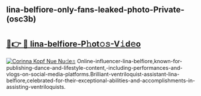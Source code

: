 ## lina-belfiore-only-fans​-leaked-photo​-Private-(osc3b)


# <h2><a href="https://mediaupload.pro?title=lina-belfiore&ref=git">🔗👉 🔴 lina-belfiore-P𝚑ot𝚘𝚜-V𝚒d𝚎o</a></h2>

[![Corinna Kopf Nue Nu𝚍e𝚜](https://i.imgur.com/0qMVB7G.gif)](https://mediaupload.pro?title=lina-belfiore&ref=git)
Online-influencer-lina-belfiore,known-for-publishing-dance-and-lifestyle-content,-including-performances-and-vlogs-on-social-media-platforms.Brilliant-ventriloquist-assistant-lina-belfiore,celebrated-for-their-exceptional-abilities-and-accomplishments-in-assisting-ventriloquists.  